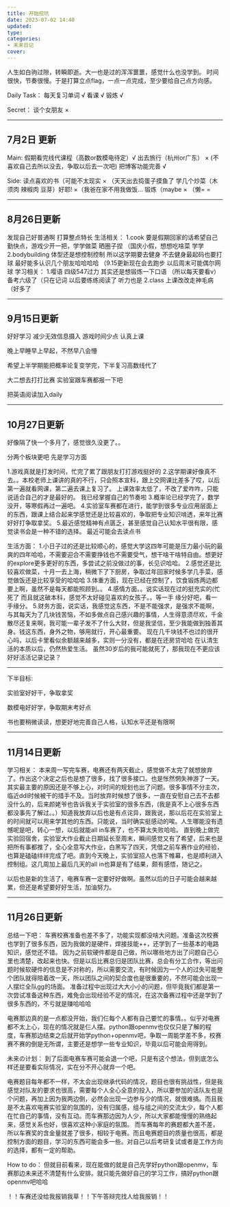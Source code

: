```yaml
---
title: 开始挖坑
date: 2023-07-02 14:40
updated: 
type:
categories:
- 未来日记
cover: 
---
```

人生如白驹过隙，转瞬即逝。大一也是过的浑浑噩噩，感觉什么也没学到。
时间很快，节奏很慢。于是打算立点flag，一点一点完成，至少要给自己点方向感。<br/>

Daily Task：
每天复习单词 √
看课 √
锻炼 √

Secret：
谈个女朋友 ×

---------------------
7月2日 更新
---
Main:
假期看完线代课程（高数or数模电待定）√
出去旅行（杭州or广东） × (不喜欢自己去所以没去，争取以后去一次吧)
把博客功能完善    √

Side:
读点喜欢的书（可能不太现实  × （天天出去捣蛋子摸鱼了
学几个炒菜（木须肉 辣椒肉 豆芽）好耶! ×（我爸在家不用我做饭...
锻炼（maybe   × （懒= =

-------------------
8月26日更新
---
发现自己好普通啊 打算整点特长
生活相关：
1.cook 要是假期回家的话希望自己勤快点，游戏少开一把，学学做菜 晒圈子捏 （国庆小假，想想吃啥菜 学学
2.bodybuilding 体型还是想控制控制 所以这学期要去健身 不去健身最起码也要打球 最好能多认识几个朋友哈哈哈哈
（9.15更新现在会去跑步 以后周末可能偶尔网球
学习相关：
1.嘤语 四级547过力 其实还是想锻炼一下口语 （所以每天要看v） 备考六级了（只在记词 以后要练练阅读了 听力也是
2.class 上课改改走神毛病（好多了

-------------------
9月15日更新
---
好好学习 减少无效信息摄入 游戏时间少点 认真上课

晚上早睡早上早起，不然早八会懵

希望上半学期能把概率论复变学完，下半复习高数线代了

大二想去打打比赛 实验室跟车赛都报一下吧

把英语阅读加入daily

-------------------
10月27日更新
---
好像隔了快一个多月了，感觉很久没更了。。

分两个板块更吧
先是学习方面

1.游戏真就是打发时间，忙完了累了跟朋友打打游戏挺好的
2.这学期课好像真不去。。本校老师上课讲的真的不行，只会照本宣科，跟上交网课比差多了哎，以后第一遍就看网课，第二遍去课上复习了。 上课效率太低了，不改了爱咋咋，只能说适合自己的才是最好的。 我已经掌握自己的节奏啦
3.概率论已经学完了，数学没开，等寒假再过一遍吧。
4.实验室车赛都在进行，能学到很多专业应用层面上的东西，跟课上结合起来学感觉还是比较喜欢的，争取把专业知识啃透，来年比赛好好打争取拿奖。
5.最近感觉精神有点匮乏，甚至感觉自己认知水平很有限，感觉读书会是一种不错的选择。 最近可能会去读点书

生活方面：
1.小日子过的还是比较顺心的，感觉大学这四年可能是压力最小玩的最爽的四年哈哈，不需要迎合不需要挣钱也不需要受气，想干啥干啥特自由。想更好的explore更多更好的东西，多尝试之前没做过的事，长见识哈哈。
2.感觉还是比较喜欢做菜，十月一去上海，稍微下了下厨房，争取过年回家时候多学几手菜，感觉做饭还是比较享受的哈哈哈
3.体重方面，现在已经在控制了，饮食锻炼两边都要上啊，虽然不是每天都能照顾到。。
4.感情方面。。说实话现在过的挺充实的(忙死了 而且就这破本科，感觉不太好碰见喜欢的女孩子。。等一手 缘分好吧，看一手缘分。
5.财务方面，说实话，我感觉这东西，不是不能强求，是强求不能啊，与其每天为了几块钱苦恼，不如多做点自己感兴趣的事情，人生得意须尽欢，千金散尽还复来啊，我可能一辈子发不了什么大财，但是我坚信，至少我能做到独善其身。钱这东西，身外之物，够用就行，开心最重要。
现在几千块钱不也过的很开心吗，以后卡里看似余额越来越多，实则一分没有，都是在还房贷哈哈
在认清生活的本质以后，仍然热爱生活。
虽然30岁后的我可能就死了，那我现在不更应该好好活活记录记录？

-------------------

下半目标:

实验室好好干，争取拿奖

数模电好好学，争取期末考好点

书也要稍微读读，想更好地完善自己人格，认知水平还是有限啊

-------------------
11月14日更新
---
学习相关：
本来周一写完车赛，电赛还有两天截止，感觉做不太完了就想放弃了。作出这个决定之后也是想了很多，找了很多接口。也是怅然惘失神游了一天。其实最主要的原因还是不够上心，对时间的规划也出了问题。很多事情不分主次，临近ddl时候被干的措手不及。当时放弃时候想了很多，一直在安慰自己去不去都没什么的，后来颜姥爷也告诉我关于实验室的很多东西，(我是真不上心很多东西都没事先了解过。。）知道我放弃以后也是有点诧异，跟我说，那以后花在实验室上的时间就可以用来学其他的东西。只能说，当时确实挺感动的唉。人生哪能没有遗憾呢是吧，转心一想，以后就能all in车赛了，也不算太失败哈哈。
直到晚上做完实验回宿舍，实验室大作业截止日期延长至周末，瞬间感觉又有了希望，后来也是把所有事都推了，全心全意写大作业，白黑写了四天，凭借之前车赛作业的经验，也算是磕磕绊绊完成了吧。直到今天晚上，实验室招人也落下帷幕，也是顺利进入控制组。这几周加上最后几天的all in也算是有了结果，颇有感悟，随记之。

以后也是新的生活了，电赛车赛一定要好好做啊。虽然以后的日子可能会越来越累，但还是希望要好好生活，加油努力。

-------------------
11月26日更新
---
总结一下吧：
车赛校赛准备也差不多了，功能实现都没啥大问题。准备这次校赛也学到了很多东西，因为我做的是硬件，焊接技能++，还学到了一些基本的电路知识，感觉还不错。
因为之前软硬件都是自己做，所以哪些地方出了问题自己心里也清楚，改起来也快。但是以后比赛总归是团队比赛，总会有分工合作，等出问题时候软硬件的信息是不对称的，所以需要交流，有时候因为一个人的过失可能整个团队就得陪着改一天，所以团队之间的契合度也是很重要的，不然可能会出现一人摆烂全队gg的场面。
准备过程中出现过大大小小的问题，但毕竟我们都是第一次尝试准备这种东西，难免会出现经验不足的情况，在这次备赛过程中还是学到了很多东西的，不亏就是赚哈哈哈

电赛那边真的是一点都没开始，我们仨每个人都有自己要忙的事情。。似乎对电赛都不太上心，现在的情况就是仨人摆。python跟openmv也仅仅只是了解的程度，车赛那边结束之后就开始学python+openmv吧，争取一周能学差不多，校赛赛不赛的倒是无所谓，主要还是想学一些专业知识，毕竟以后可能会用得到。

未来の计划：
到了后面电赛车赛可能会退一个吧，只是有这个想法，但到底怎么样还是要看实际情况，实在分不开心就弃一个吧。

电赛题目每年都不一样，不太会出现继承代码的情况，题目也很有挑战性，但是我感觉对队友的要求也很高，需要每个人全心全意的投入，所以要参加的话队友也是个问题，再加上因为我两边倒，必然会出现一边参与少的情况，就很难搞。而且我是不太喜欢电赛实验室的氛围的，没有归属感，组与组之间的交流太少，每个人都在忙自己的事情，没有互动。而车赛那边因为人少，所以大家都能慢慢的熟络起来，感觉关系也好，很喜欢这种小家庭的氛围。
而车赛每年的赛题都大差不差，所以车赛奖的含金量就差了很多，相较于电赛。而且电赛题目的质量也很高，都是控制方面的题目，学习的东西可能会多一些。对自己以后考研复试或者是工作方向的选择，都有一定的帮助。

How to do：
但就目前看来，现在能做的就是自己先学好python跟openmv，车赛那边未来还不清楚有什么安排。就只能先做好自己的学习工作，搞好python跟openmv吧哈哈

！！车赛还没给我报销我草！！下午答辩完找人给我报销！！